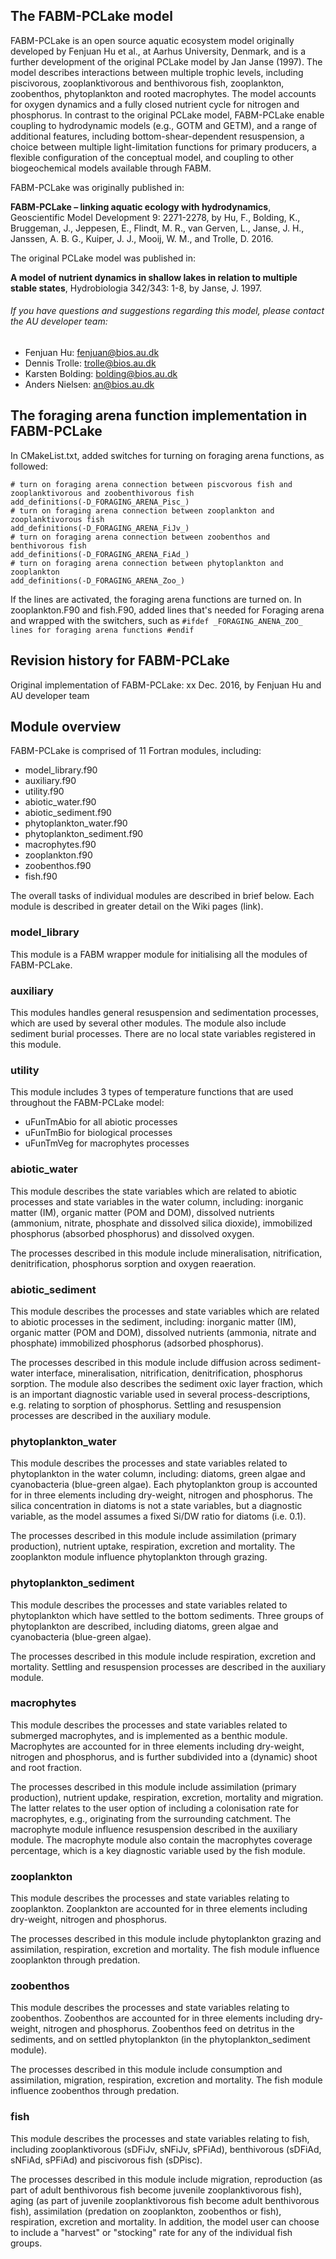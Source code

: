 ## The **FABM-PCLake** model 

FABM-PCLake is an open source aquatic ecosystem model originally developed by Fenjuan Hu et al., at Aarhus University, Denmark, and is a further development of the original PCLake model by Jan Janse (1997). The model describes interactions between multiple trophic levels, including piscivorous, zooplanktivorous and benthivorous fish, zooplankton, zoobenthos, phytoplankton and rooted macrophytes. The model accounts for oxygen dynamics and a fully closed nutrient cycle for nitrogen and phosphorus. In contrast to the original PCLake model, FABM-PCLake enable coupling to hydrodynamic models (e.g., GOTM and GETM), and a range of additional features, including bottom-shear-dependent resuspension, a choice between multiple light-limitation functions for primary producers, a flexible configuration of the conceptual model, and coupling to other biogeochemical models available through FABM.

FABM-PCLake was originally published in: 

**FABM-PCLake – linking aquatic ecology with hydrodynamics**, Geoscientific Model Development 9: 2271-2278,
by Hu, F., Bolding, K., Bruggeman, J., Jeppesen, E., Flindt, M. R., van Gerven, L., Janse, J. H., Janssen, A. B. G., Kuiper, J. J., Mooij, W. M., and Trolle, D. 2016. 

The original PCLake model was published in:
 
**A model of nutrient dynamics in shallow lakes in relation to multiple stable states**, Hydrobiologia 342/343: 1-8, by Janse, J. 1997.



###### If you have questions and suggestions regarding this model, please contact the AU developer team:
* Fenjuan Hu: fenjuan@bios.au.dk 
* Dennis Trolle: trolle@bios.au.dk                                            
* Karsten Bolding: bolding@bios.au.dk
* Anders Nielsen: an@bios.au.dk

## The foraging arena function implementation in FABM-PCLake
In CMakeList.txt, added switches for turning on foraging arena functions, as followed:
```
# turn on foraging arena connection between piscvorous fish and zooplanktivorous and zoobenthivorous fish
add_definitions(-D_FORAGING_ARENA_Pisc_)
# turn on foraging arena connection between zooplankton and zooplanktivorous fish
add_definitions(-D_FORAGING_ARENA_FiJv_)
# turn on foraging arena connection between zoobenthos and benthivorous fish
add_definitions(-D_FORAGING_ARENA_FiAd_)
# turn on foraging arena connection between phytoplankton and zooplankton
add_definitions(-D_FORAGING_ARENA_Zoo_)
```
If the lines are activated, the foraging arena functions are turned on.
In zooplankton.F90 and fish.F90, added lines that's needed for Foraging arena and wrapped with the switchers, such as 
`
#ifdef _FORAGING_ANENA_ZOO_
lines for foraging arena functions
#endif 
`



## Revision history for FABM-PCLake
Original implementation of FABM-PCLake: xx Dec. 2016, by Fenjuan Hu and AU developer team


## Module overview
FABM-PCLake is comprised of 11 Fortran modules, including:

* model_library.f90
* auxiliary.f90
* utility.f90
* abiotic_water.f90
* abiotic_sediment.f90
* phytoplankton_water.f90
* phytoplankton_sediment.f90
* macrophytes.f90
* zooplankton.f90
* zoobenthos.f90
* fish.f90

The overall tasks of individual modules are described in brief below. 
Each module is described in greater detail on the Wiki pages (link).

### model_library
This module is a FABM wrapper module for initialising all the modules of FABM-PCLake.

### auxiliary

This modules handles general resuspension and sedimentation processes, which are used by several other modules. The module also include sediment burial processes. There are no local state variables registered in this module.


### utility

This module includes 3 types of temperature functions that are used throughout the FABM-PCLake model: 

* uFunTmAbio for all abiotic processes 
* uFunTmBio for biological processes 
* uFunTmVeg for macrophytes processes


### abiotic_water

This module describes the state variables which are related to abiotic processes and state variables in the water column, including: inorganic matter (IM), organic matter (POM and DOM), dissolved nutrients (ammonium, nitrate, phosphate and dissolved silica dioxide), immobilized phosphorus (absorbed phosphorus) and dissolved oxygen. 

The processes described in this module include mineralisation, nitrification, denitrification, phosphorus sorption and oxygen reaeration.  


### abiotic_sediment

This module describes the processes and state variables which are related to abiotic processes in the sediment, including: inorganic matter (IM), organic matter (POM and DOM), dissolved nutrients (ammonia, nitrate and phosphate) immobilized phosphorus (adsorbed phosphorus).

The processes described in this module include diffusion across sediment-water interface, mineralisation, nitrification, denitrification, phosphorus sorption. The module also describes the sediment oxic layer fraction, which is an important diagnostic variable used in several process-descriptions, e.g. relating to sorption of phosphorus. Settling and resuspension processes are described in the auxiliary module.

### phytoplankton_water

This module describes the processes and state variables related to phytoplankton in the water column, including: diatoms, green algae and cyanobacteria (blue-green algae). Each phytoplankton group is accounted for in three elements including dry-weight, nitrogen and phosphorus. The silica concentration in diatoms is not a state variables, but a diagnostic variable, as the model assumes a fixed Si/DW ratio for diatoms (i.e. 0.1).

The processes described in this module include assimilation (primary production), nutrient uptake, respiration,
excretion and mortality. The zooplankton module influence phytoplankton through grazing. 

### phytoplankton_sediment

This module describes the processes and state variables related to phytoplankton which have settled to the bottom sediments. Three groups of phytoplankton are described, including diatoms, green algae and cyanobacteria (blue-green algae). 

The processes described in this module include respiration, excretion and mortality. Settling and resuspension processes are described in the auxiliary module.

### macrophytes

This module describes the processes and state variables related to submerged macrophytes, and is implemented as a benthic module. Macrophytes are accounted for in three elements including dry-weight, nitrogen and phosphorus, and is further subdivided into a (dynamic) shoot and root fraction.

The processes described in this module include assimilation (primary production), nutrient updake, respiration, excretion, mortality and migration. The latter relates to the user option of including a colonisation rate for macrophytes, e.g., originating from the surrounding catchment. The macrophyte module influence resuspension described in the auxiliary module. The macrophyte module also contain the macrophytes coverage percentage, which is a key diagnostic variable used by the fish module.

### zooplankton

This module describes the processes and state variables relating to zooplankton. Zooplankton are accounted for in three elements including dry-weight, nitrogen and phosphorus. 

The processes described in this module include phytoplankton grazing and assimilation, respiration, excretion and mortality. The fish module influence zooplankton through predation. 

### zoobenthos

This module describes the processes and state variables relating to zoobenthos. Zoobenthos are accounted for in three elements including dry-weight, nitrogen and phosphorus. Zoobenthos feed on detritus in the sediments, and on settled phytoplankton (in the phytoplankton_sediment module). 

The processes described in this module include consumption and assimilation, migration, respiration, excretion and mortality. The fish module influence zoobenthos through predation. 

### fish

This module describes the processes and state variables relating to fish, including zooplanktivorous  (sDFiJv, sNFiJv, sPFiAd), benthivorous (sDFiAd, sNFiAd, sPFiAd) and piscivorous fish (sDPisc).

The processes described in this module include migration, reproduction (as part of adult benthivorous fish become juvenile zooplanktivorous fish), aging (as part of juvenile zooplanktivorous fish become adult benthivorous fish), assimilation (predation on zooplankton, zoobenthos or fish), respiration, excretion and mortality. In addition, the model user can choose to include a "harvest" or "stocking" rate for any of the individual fish groups.
